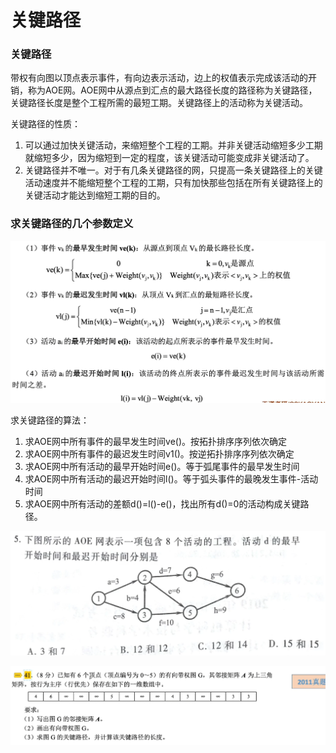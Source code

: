 # 关键路径

### 关键路径

带权有向图以顶点表示事件，有向边表示活动，边上的权值表示完成该活动的开销，称为AOE网。AOE网中从源点到汇点的最大路径长度的路径称为关键路径，关键路径长度是整个工程所需的最短工期。关键路径上的活动称为关键活动。

关键路径的性质：

1. 可以通过加快关键活动，来缩短整个工程的工期。并非关键活动缩短多少工期就缩短多少，因为缩短到一定的程度，该关键活动可能变成非关键活动了。
2. 关键路径并不唯一。对于有几条关键路径的网，只提高一条关键路径上的关键活动速度并不能缩短整个工程的工期，只有加快那些包括在所有关键路径上的关键活动才能达到缩短工期的目的。

### 求关键路径的几个参数定义

![](1.png)

求关键路径的算法：

1. 求AOE网中所有事件的最早发生时间ve()。按拓扑排序序列依次确定
2. 求AOE网中所有事件的最迟发生时间v1()。按逆拓扑排序序列依次确定
3. 求AOE网中所有活动的最早开始时间e()。等于弧尾事件的最早发生时间
4. 求AOE网中所有活动的最迟开始时间l()。等于弧头事件的最晚发生事件-活动时间
5. 求AOE网中所有活动的差额d()=l()-e()，找出所有d()=0的活动构成关键路径。

![](2.png)

![](3.png)
